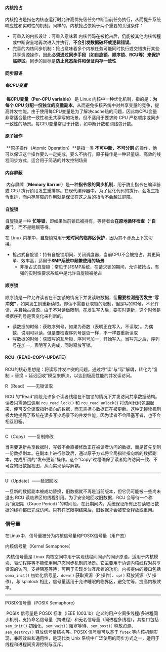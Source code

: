 #### 内核抢占

内核抢占是指在内核态运行时允许高优先级任务中断当前任务执行，从而提升系统响应性和实时性的机制。同样的，内核抢占依赖于两个重要的关键条件：

- 可重入的内核设计：可重入意味着 内核代码在被抢占后，仍能被其他内核线程或中断安全地再次进入并执行，**不会引发数据破坏或逻辑错误**。
- 完善的内核同步机制：抢占意味着多个内核任务可能同时执行或交错执行某些共享资源操作，因此**必须通过同步手段（如自旋锁、顺序锁、RCU等）来保护临界区**。同步的目标是**防止竞态条件和保证内存一致性**

#### 同步原语

##### 每CPU变量

​	**每CPU变量（Per-CPU variable）** 是 Linux 内核中一种优化机制，指的是：**为每个 CPU 分配一份独立的变量副本**，从而避免多核系统中对共享变量的竞争，提高并发性能。由于使用每CPU变量是为了解决cache热的问题，因此每CPU变量非常适合最终一致性和无共享写的场景，但不适用于要求跨 CPU 严格顺序或同步一致性的场景。每CPU变量常见于计数，如中断计数和网络包计数。



#### 原子操作

​	**原子操作（Atomic Operation）**是指一类 **不可中断、不可分割** 的操作，他可以保证这个操作要么一定完成，要么不执行。原子操作是一种轻量级、高效的线程同步方式，适合用于简洁的并发控制场景



#### 内存屏蔽

​	内存屏障（**Memory Barrier**）是一种**指令级的同步机制**，用于防止指令在编译器或 CPU 执行阶段发生重排序。在现代编译器中，为了优化代码的执行，会发生指令重排，而内存屏障的作用就是保证在这之后的指令不会越过屏障。



#### 自旋锁

自旋锁是一种 **忙等锁**，即如果当前锁已被持有，等待者会**在原地循环检查（“自旋”）**，而不是睡眠等待。

在 Linux 内核中，自旋锁常用于**短时间的临界区保护**，因为其不涉及上下文切换。

 - 抢占式自旋锁：持有自旋锁期间，关闭调度器，当前CPU不会被抢占。其更简单、效率高，适用于**SMP系统中频繁使用的场景**
	- 非抢占式自旋锁：常见于非SMP系统，在请求锁的期间，允许被抢占，有强的实时性要求系统中是允许自旋锁被抢占



#### 顺序锁

顺序锁是一种允许读者在不加锁的情况下并发读取数据，但**需要检测是否发生“写冲突”**，如果发生则重新读取。即读不需要获取锁的限制，但是写的时候，不允许读，并且独占资源。由于不对读做限制，在发生写入后，要实时更新，这个时候是根据序列号是否变化来判断的。

- 读数据的时候：获取序列号，如果为奇数（表明正在写入，不读取）。为偶数，说明可以读，但是要检查序列号是否一样，不一样要重新读取
- 写数据的时候：获取写的互斥锁，序列号加一，开始写入。当写完之后，序列号在加一，表明写入完成，同时释放写锁。

#### RCU（READ-COPY-UPDATE）

RCU的核心思想是：将读写并发冲突的问题，通过将“读”与“写”解耦，转化为“复制 + 替换 + 延迟回收”模型来解决，以达到极高性能的并发读访问。

 R（Read）——无锁读取

RCU 的“Read”阶段允许多个读者线程在不加锁的情况下并发访问共享数据结构。读者只需通过调用 `rcu_read_lock()` 和 `rcu_read_unlock()` 将访问代码包围起来，便可安全读取指针指向的数据，而无需担心数据正在被更新。这种无锁读机制极大地提高了系统在读多写少场景下的并发性能，因为读者不会阻塞写者，也不会相互阻塞。

------

 C（Copy）——复制修改

当需要更新共享数据时，写者不会直接修改正在被读者访问的数据，而是首先复制一份数据副本。在副本上进行修改后，通过原子方式将全局指针指向新的数据副本，完成所谓的“发布更新”操作。这个“Copy”过程确保了读者始终访问一致、不可变的旧数据视图，从而实现读写解耦。

------

 U（Update）——延迟回收

一旦新的数据副本被成功替换，旧数据就不再是当前版本，但它仍可能被一些尚未退出 RCU 读临界区的线程引用。为了安全地回收旧数据，RCU 会等待一个称为“宽限期（Grace Period）”的时间段，在此期间内，系统保证所有正在读取旧数据的线程都已完成访问。只有在宽限期结束后，旧数据才会被安全释放或重用。

### 信号量

在Linux中，信号量被分为内核信号量和POSIX信号量（用户态）

内核信号量（Kernel Semaphore）

​	内核信号量是 Linux 内核空间中用于实现线程间同步的同步原语，适用于内核模块、驱动程序等不能使用用户态同步机制的场景。它主要用于协调内核线程对共享资源的访问，支持阻塞等待，可用于实现类似互斥锁的功能。内核提供的接口包括 `sema_init()` 初始化信号量、`down()` 获取资源（P 操作）、`up()` 释放资源（V 操作）。与 spinlock 相比，信号量适用于允许睡眠的临界区，避免忙等，提高内核效率。

------

POSIX信号量（POSIX Semaphore）

​	POSIX 信号量是 POSIX 标准（IEEE 1003.1b）定义的用户空间多线程/多进程同步机制，支持命名信号量（跨进程）和无名信号量（同进程多线程）。其接口包括 `sem_init()` 初始化、`sem_wait()` 阻塞等待、`sem_post()` 释放资源、`sem_destroy()` 释放信号量结构等。POSIX 信号量可以基于 `futex` 等内核机制实现，兼顾效率和通用性，是现代类 Unix 系统中广泛使用的同步方式之一，适用于线程和进程间资源控制与互斥。

